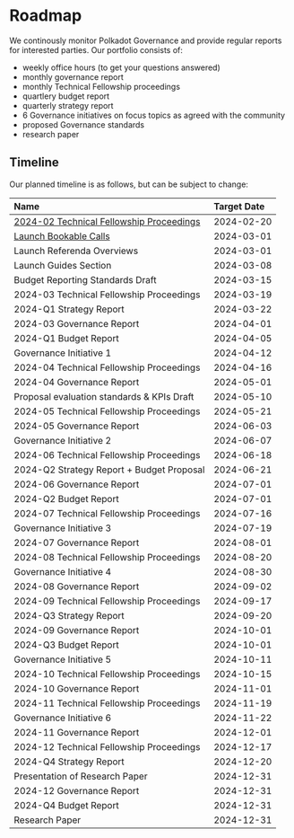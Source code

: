 # Roadmap
We continously monitor Polkadot Governance and provide regular reports for interested parties. Our portfolio consists of:
- weekly office hours (to get your questions answered)
- monthly governance report
- monthly Technical Fellowship proceedings
- quartlery budget report
- quarterly strategy report
- 6 Governance initiatives on focus topics as agreed with the community
- proposed Governance standards
- research paper

## Timeline
Our planned timeline is as follows, but can be subject to change:

| Name                                       | Target Date |
|:-------------------------------------------|:------------|
| [2024-02 Technical Fellowship Proceedings](https://forum.polkadot.network/t/technical-fellowship-opendev-call-2024-02-20/6355)   | 2024-02-20  |
| [Launch Bookable Calls](/booking)          | 2024-03-01  |
| Launch Referenda Overviews                 | 2024-03-01  |
| Launch Guides Section                      | 2024-03-08  |
| Budget Reporting Standards Draft           | 2024-03-15  |
| 2024-03 Technical Fellowship Proceedings   | 2024-03-19  |
| 2024-Q1 Strategy Report                    | 2024-03-22  |
| 2024-03 Governance Report                  | 2024-04-01  |
| 2024-Q1 Budget Report                      | 2024-04-05  |
| Governance Initiative 1                    | 2024-04-12  |
| 2024-04 Technical Fellowship Proceedings   | 2024-04-16  |
| 2024-04 Governance Report                  | 2024-05-01  |
| Proposal evaluation standards & KPIs Draft | 2024-05-10  |
| 2024-05 Technical Fellowship Proceedings   | 2024-05-21  |
| 2024-05 Governance Report                  | 2024-06-03  |
| Governance Initiative 2                    | 2024-06-07  |
| 2024-06 Technical Fellowship Proceedings   | 2024-06-18  |
| 2024-Q2 Strategy Report + Budget Proposal  | 2024-06-21  |
| 2024-06 Governance Report                  | 2024-07-01  |
| 2024-Q2 Budget Report                      | 2024-07-01  |
| 2024-07 Technical Fellowship Proceedings   | 2024-07-16  |
| Governance Initiative 3                    | 2024-07-19  |
| 2024-07 Governance Report                  | 2024-08-01  |
| 2024-08 Technical Fellowship Proceedings   | 2024-08-20  |
| Governance Initiative 4                    | 2024-08-30  |
| 2024-08 Governance Report                  | 2024-09-02  |
| 2024-09 Technical Fellowship Proceedings   | 2024-09-17  |
| 2024-Q3 Strategy Report                    | 2024-09-20  |
| 2024-09 Governance Report                  | 2024-10-01  |
| 2024-Q3 Budget Report                      | 2024-10-01  |
| Governance Initiative 5                    | 2024-10-11  |
| 2024-10 Technical Fellowship Proceedings   | 2024-10-15  |
| 2024-10 Governance Report                  | 2024-11-01  |
| 2024-11 Technical Fellowship Proceedings   | 2024-11-19  |
| Governance Initiative 6                    | 2024-11-22  |
| 2024-11 Governance Report                  | 2024-12-01  |
| 2024-12 Technical Fellowship Proceedings   | 2024-12-17  |
| 2024-Q4 Strategy Report                    | 2024-12-20  |
| Presentation of Research Paper             | 2024-12-31  |
| 2024-12 Governance Report                  | 2024-12-31  |
| 2024-Q4 Budget Report                      | 2024-12-31  |
| Research Paper                             | 2024-12-31  |
